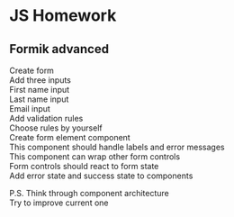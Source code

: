 # JS Homework

## Formik advanced

Create form  
Add three inputs  
First name input  
Last name input  
Email input  
Add validation rules  
Choose rules by yourself  
Create form element component  
This component should handle labels and error messages  
This component can wrap other form controls  
Form controls should react to form state  
Add error state and success state to components

P.S. Think through component architecture  
Try to improve current one
